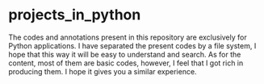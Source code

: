 # projects_in_python

The codes and annotations present in this repository are exclusively for Python applications.
I have separated the present codes by a file system, I hope that this way it will be easy to understand and search.
As for the content, most of them are basic codes, however, I feel that I got rich in producing them. I hope it gives you a similar experience.
